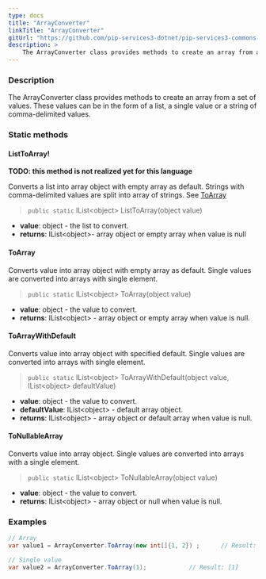```yaml
---
type: docs
title: "ArrayConverter"
linkTitle: "ArrayConverter"
gitUrl: "https://github.com/pip-services3-dotnet/pip-services3-commons-dotnet"
description: > 
    The ArrayConverter class provides methods to create an array from a set of values.
---
```


### Description
The ArrayConverter class provides methods to create an array from a set of values. These values can be in the form of a list,  a single value or a string of comma-delimited values.    

### Static methods

#### ListToArray!
**TODO: this method is not realized yet for this language**

Converts a list into array object with empty array as default.
Strings with comma-delimited values are split into array of strings.
See [ToArray](#ToArray)

> `public static` IList\<object\> ListToArray(object value)

- **value**: object - the list to convert.
- **returns**: IList\<object\>- array object or empty array when value is null


#### ToArray
Converts value into array object with empty array as default.
Single values are converted into arrays with single element.

> `public static` IList\<object\> ToArray(object value)

- **value**: object  - the value to convert.
- **returns**: IList\<object\> - array object or empty array when value is null.

#### ToArrayWithDefault
Converts value into array object with specified default.
Single values are converted into arrays with single element.

> `public static` IList\<object\> ToArrayWithDefault(object value, IList\<object\> defaultValue)

- **value**: object - the value to convert.
- **defaultValue**: IList\<object\> - default array object.
- **returns**: IList\<object\> - array object or default array when value is null.

#### ToNullableArray
Converts value into array object.
Single values are converted into arrays with a single element.

> `public static` IList\<object\> ToNullableArray(object value)

- **value**: object - the value to convert.
- **returns**: IList\<object\> - array object or null when value is null.

### Examples

```cs
// Array
var value1 = ArrayConverter.ToArray(new int[]{1, 2}) ;      // Result: [1, 2]

// Single value
var value2 = ArrayConverter.ToArray(1);            // Result: [1]

```
